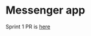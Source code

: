 # Messenger app

Sprint 1 PR is [here](https://github.com/galina-niukhalova/middle.messenger.praktikum.yandex/pull/1)
